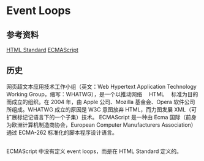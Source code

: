 # Event Loops

## 参考资料

[HTML Standard](https://html.spec.whatwg.org/#event-loops)
[ECMAScript](https://tc39.es/ecma262)

## 历史

网页超文本应用技术工作小组（英文：Web Hypertext Application Technology Working Group，缩写：WHATWG），是一个以推动网络　 HTML 　标准为目的而成立的组织。在 2004 年，由 Apple 公司、Mozilla 基金会、Opera 软件公司所组成。WHATWG 成立的原因是 W3C 意图放弃 HTML，而力图发展 XML（可扩展标记记语言下的一个子集）技术。
ECMAScript 是一种由 Ecma 国际（前身为欧洲计算机制造商协会，European Computer Manufacturers Association）通过 ECMA-262 标准化的脚本程序设计语言。

##

ECMAScript 中没有定义 event loops，而是在 HTML Standard 定义的。
